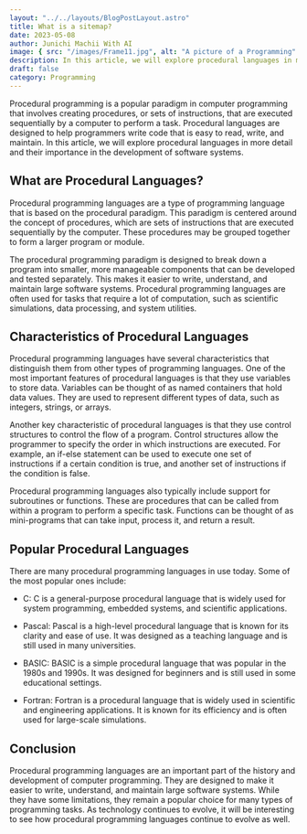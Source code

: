 ```yaml
---
layout: "../../layouts/BlogPostLayout.astro"
title: What is a sitemap?
date: 2023-05-08
author: Junichi Machii With AI
image: { src: "/images/Frame11.jpg", alt: "A picture of a Programming" }
description: In this article, we will explore procedural languages in more detail and their importance in the development of software systems.
draft: false
category: Programming
---
```


Procedural programming is a popular paradigm in computer programming that involves creating procedures, or sets of instructions, that are executed sequentially by a computer to perform a task. Procedural languages are designed to help programmers write code that is easy to read, write, and maintain. In this article, we will explore procedural languages in more detail and their importance in the development of software systems.

## What are Procedural Languages?
Procedural programming languages are a type of programming language that is based on the procedural paradigm. This paradigm is centered around the concept of procedures, which are sets of instructions that are executed sequentially by the computer. These procedures may be grouped together to form a larger program or module.

The procedural programming paradigm is designed to break down a program into smaller, more manageable components that can be developed and tested separately. This makes it easier to write, understand, and maintain large software systems. Procedural programming languages are often used for tasks that require a lot of computation, such as scientific simulations, data processing, and system utilities.

## Characteristics of Procedural Languages
Procedural programming languages have several characteristics that distinguish them from other types of programming languages. One of the most important features of procedural languages is that they use variables to store data. Variables can be thought of as named containers that hold data values. They are used to represent different types of data, such as integers, strings, or arrays.

Another key characteristic of procedural languages is that they use control structures to control the flow of a program. Control structures allow the programmer to specify the order in which instructions are executed. For example, an if-else statement can be used to execute one set of instructions if a certain condition is true, and another set of instructions if the condition is false.

Procedural programming languages also typically include support for subroutines or functions. These are procedures that can be called from within a program to perform a specific task. Functions can be thought of as mini-programs that can take input, process it, and return a result.

## Popular Procedural Languages
There are many procedural programming languages in use today. Some of the most popular ones include:

- C: C is a general-purpose procedural language that is widely used for system programming, embedded systems, and scientific applications.

- Pascal: Pascal is a high-level procedural language that is known for its clarity and ease of use. It was designed as a teaching language and is still used in many universities.

- BASIC: BASIC is a simple procedural language that was popular in the 1980s and 1990s. It was designed for beginners and is still used in some educational settings.

- Fortran: Fortran is a procedural language that is widely used in scientific and engineering applications. It is known for its efficiency and is often used for large-scale simulations.

## Conclusion
Procedural programming languages are an important part of the history and development of computer programming. They are designed to make it easier to write, understand, and maintain large software systems. While they have some limitations, they remain a popular choice for many types of programming tasks. As technology continues to evolve, it will be interesting to see how procedural programming languages continue to evolve as well.